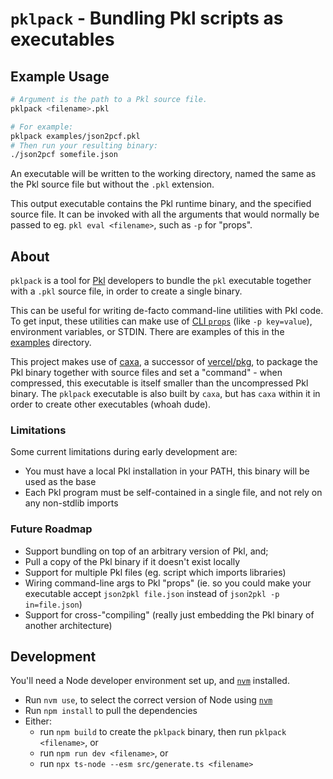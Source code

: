 # `pklpack` - Bundling Pkl scripts as executables

## Example Usage

```sh
# Argument is the path to a Pkl source file.
pklpack <filename>.pkl

# For example:
pklpack examples/json2pcf.pkl
# Then run your resulting binary:
./json2pcf somefile.json
```

An executable will be written to the working directory, named the same as
the Pkl source file but without the `.pkl` extension.

This output executable contains the Pkl runtime binary, and the specified source file. It can be invoked with all the arguments that would normally be passed
to eg. `pkl eval <filename>`, such as `-p` for "props".

## About

`pklpack` is a tool for [Pkl](https://pkl-lang.org/) developers to bundle the `pkl` executable together with a `.pkl` source file, in order to create a single binary.

This can be useful for writing de-facto command-line utilities with Pkl code. To get input, these utilities can make use of [CLI `props`](https://pkl-lang.org/main/current/pkl-cli/index.html#usage) (like `-p key=value`), environment variables, or STDIN. There are examples of this in the [examples](./examples) directory.

This project makes use of [caxa](https://www.npmjs.com/package/caxa), a successor of [vercel/pkg](https://github.com/vercel/pkg), to package the Pkl binary together with source files and set a "command" - when compressed, this executable is itself smaller than the uncompressed Pkl binary. The `pklpack` executable is also built by `caxa`, but has `caxa` within it in order to create other executables (whoah dude).

### Limitations

Some current limitations during early development are:

- You must have a local Pkl installation in your PATH, this binary will be used as the base
- Each Pkl program must be self-contained in a single file, and not rely on any non-stdlib imports

### Future Roadmap

- Support bundling on top of an arbitrary version of Pkl, and;
- Pull a copy of the Pkl binary if it doesn't exist locally
- Support for multiple Pkl files (eg. script which imports libraries)
- Wiring command-line args to Pkl "props" (ie. so you could make your executable accept `json2pkl file.json` instead of `json2pkl -p in=file.json`)
- Support for cross-"compiling" (really just embedding the Pkl binary of another architecture)

## Development

You'll need a Node developer environment set up, and [`nvm`](https://github.com/nvm-sh/nvm) installed.

- Run `nvm use`, to select the correct version of Node using [`nvm`](https://github.com/nvm-sh/nvm)
- Run `npm install` to pull the dependencies
- Either:
  - run `npm build` to create the `pklpack` binary, then run `pklpack <filename>`, or
  - run `npm run dev <filename>`, or
  - run `npx ts-node --esm src/generate.ts <filename>`
